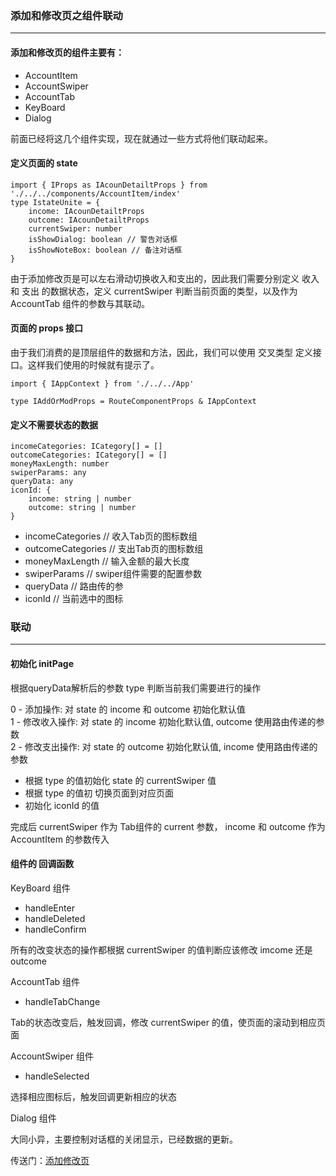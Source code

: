 ### <b>添加和修改页之组件联动</b>
---
#### 添加和修改页的组件主要有：
<ul>
	<li> AccountItem 
	<li> AccountSwiper
	<li> AccountTab 
	<li> KeyBoard
	<li> Dialog
</ul>
前面已经将这几个组件实现，现在就通过一些方式将他们联动起来。

#### 定义页面的 state
```
import { IProps as IAcounDetailtProps } from './../../components/AccountItem/index'
type IstateUnite = {
	income: IAcounDetailtProps
	outcome: IAcounDetailtProps
	currentSwiper: number
	isShowDialog: boolean // 警告对话框
	isShowNoteBox: boolean // 备注对话框
}
```
由于添加修改页是可以左右滑动切换收入和支出的，因此我们需要分别定义 收入 和 支出 的数据状态，定义 currentSwiper 判断当前页面的类型，以及作为 AccountTab 组件的参数与其联动。

#### 页面的 props 接口
由于我们消费的是顶层组件的数据和方法，因此，我们可以使用 交叉类型 定义接口。这样我们使用的时候就有提示了。
```
import { IAppContext } from './../../App'

type IAddOrModProps = RouteComponentProps & IAppContext
```

#### 定义不需要状态的数据
```
incomeCategories: ICategory[] = []  
outcomeCategories: ICategory[] = []
moneyMaxLength: number
swiperParams: any
queryData: any
iconId: {
	income: string | number
	outcome: string | number
}
```
<ul>
	<li> incomeCategories // 收入Tab页的图标数组
	<li> outcomeCategories // 支出Tab页的图标数组
	<li> moneyMaxLength // 输入金额的最大长度
	<li> swiperParams // swiper组件需要的配置参数
	<li> queryData // 路由传的参
	<li> iconId // 当前选中的图标
</ul>

### 联动
----

#### 初始化 initPage
根据queryData解析后的参数 type 判断当前我们需要进行的操作 <br />

0 - 添加操作: 对 state 的 income 和 outcome 初始化默认值<br />
1 - 修改收入操作: 对 state 的 income 初始化默认值, outcome 使用路由传递的参数 <br />
2 - 修改支出操作: 对 state 的 outcome 初始化默认值, income 使用路由传递的参数 <br />

<ul>
	<li>根据 type 的值初始化 state 的 currentSwiper 值<br />
	<li>根据 type 的值初 切换页面到对应页面<br />
	<li>初始化 iconId 的值<br />
</ul>

完成后 currentSwiper 作为 Tab组件的 current 参数， income 和 outcome 作为 AccountItem 的参数传入

#### 组件的 回调函数

KeyBoard 组件
<ul>
	<li> handleEnter 
	<li> handleDeleted
	<li> handleConfirm 
</ul>

所有的改变状态的操作都根据 currentSwiper 的值判断应该修改 imcome 还是 outcome <br />

AccountTab 组件

<ul>
	<li> handleTabChange 
</ul>

Tab的状态改变后，触发回调，修改 currentSwiper 的值，使页面的滚动到相应页面 <br />

AccountSwiper 组件

<ul>
	<li> handleSelected 
</ul>

选择相应图标后，触发回调更新相应的状态 <br />

Dialog 组件

大同小异，主要控制对话框的关闭显示，已经数据的更新。

传送门：<a href="./../src/container/Addaccount/index.tsx">添加修改页</a>